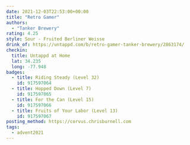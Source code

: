 ```yaml
---
date: 2021-12-03T22:53:00+00:00
title: "Retro Gamer"
authors:
  - "Tanker Brewery"
rating: 4.25
style: Sour - Fruited Berliner Weisse
drink_of: https://untappd.com/b/retro-gamer-tanker-brewery/2863174/
checkin:
  title: Untappd at Home
  lat: 34.235
  long: -77.948
badges:
  - title: Riding Steady (Level 32)
    id: 917597064
  - title: Hopped Down (Level 7)
    id: 917597065
  - title: For the Can (Level 15)
    id: 917597066
  - title: Fruits of Your Labor (Level 13)
    id: 917597067
posting_method: https://corvus.chrisburnell.com
tags:
  - advent2021
---
```

